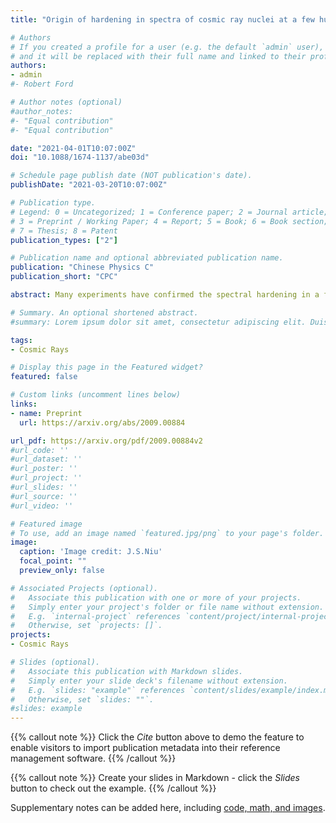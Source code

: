 ```yaml
---
title: "Origin of hardening in spectra of cosmic ray nuclei at a few hundred GeV using AMS-02 data"

# Authors
# If you created a profile for a user (e.g. the default `admin` user), write the username (folder name) here 
# and it will be replaced with their full name and linked to their profile.
authors:
- admin
#- Robert Ford

# Author notes (optional)
#author_notes:
#- "Equal contribution"
#- "Equal contribution"

date: "2021-04-01T10:07:00Z"
doi: "10.1088/1674-1137/abe03d"

# Schedule page publish date (NOT publication's date).
publishDate: "2021-03-20T10:07:00Z"

# Publication type.
# Legend: 0 = Uncategorized; 1 = Conference paper; 2 = Journal article;
# 3 = Preprint / Working Paper; 4 = Report; 5 = Book; 6 = Book section;
# 7 = Thesis; 8 = Patent
publication_types: ["2"]

# Publication name and optional abbreviated publication name.
publication: "Chinese Physics C"
publication_short: "CPC"

abstract: Many experiments have confirmed the spectral hardening in a few hundred GV of cosmic ray (CR) nuclei spectra, and 3 different origins have been proposed':' the primary source acceleration, the propagation, and the superposition of different kinds of sources. In this work, the break power law has been employed to fit each of the AMS-02 nuclei spectra directly when the rigidity greater than 45 GV. The fitting results of the break rigidity and the spectral index differences less and greater than the break rigidity show complicated relationships among different nuclei species, which could not been reproduced naturally by a simple primary source scenario or a propagation scenario. However, with a natural and simple assumption, the superposition of different kinds of sources could have the potential to explain the fitting results successfully. CR nuclei spectra from one single experiment in future (such as DAMPE) will provide us the opportunity to do cross checks and reveal the properties of the different kinds of sources. 

# Summary. An optional shortened abstract.
#summary: Lorem ipsum dolor sit amet, consectetur adipiscing elit. Duis posuere tellus ac convallis placerat. Proin tincidunt magna sed ex sollicitudin condimentum.

tags: 
- Cosmic Rays

# Display this page in the Featured widget?
featured: false

# Custom links (uncomment lines below)
links:
- name: Preprint
  url: https://arxiv.org/abs/2009.00884

url_pdf: https://arxiv.org/pdf/2009.00884v2
#url_code: ''
#url_dataset: ''
#url_poster: ''
#url_project: ''
#url_slides: ''
#url_source: ''
#url_video: ''

# Featured image
# To use, add an image named `featured.jpg/png` to your page's folder. 
image:
  caption: 'Image credit: J.S.Niu'
  focal_point: ""
  preview_only: false

# Associated Projects (optional).
#   Associate this publication with one or more of your projects.
#   Simply enter your project's folder or file name without extension.
#   E.g. `internal-project` references `content/project/internal-project/index.md`.
#   Otherwise, set `projects: []`.
projects:
- Cosmic Rays

# Slides (optional).
#   Associate this publication with Markdown slides.
#   Simply enter your slide deck's filename without extension.
#   E.g. `slides: "example"` references `content/slides/example/index.md`.
#   Otherwise, set `slides: ""`.
#slides: example
---
```


{{% callout note %}}
Click the *Cite* button above to demo the feature to enable visitors to import publication metadata into their reference management software.
{{% /callout %}}

{{% callout note %}}
Create your slides in Markdown - click the *Slides* button to check out the example.
{{% /callout %}}

Supplementary notes can be added here, including [code, math, and images](https://wowchemy.com/docs/writing-markdown-latex/).

